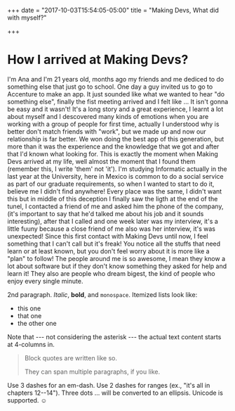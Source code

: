 +++
date = "2017-10-03T15:54:05-05:00"
title = "Making Devs, What did with myself?"

+++

How I arrived at Making Devs?
============

I'm Ana and I'm 21 years old, months ago my friends and me dediced to do something else that just go to school. One day a guy invited us to go to Accenture to make an app. It just sounded like what we wanted to hear "do something else", finally the fist meeting arrived and I felt like ... It isn't gonna be easy and it wasn't! It's a long story and a great experience, I learnt a lot about myself and I descovered many kinds of emotions when you are working with a group of people for first time, actually I understood why is better don't match friends with "work", but we made up and now our relationship is far better. We won doing the best app of this generation, but more than it was the experience and the knowledge that we got and after that I'd known what looking for. This is exactly the moment when Making Devs arrived at my life, well almost the moment that I found them (remember this, I write 'them' not 'it'). I'm studying Informatic actually in the last year at the University, here in Mexico is common to do a social service as part of our graduate requirements, so when I wanted to start to do it, believe me I didn't find anywhere! Every place was the same, I didn't want this but in middle of this deception I finally saw the ligth at the end of the tunel, I contacted a friend of me and asked him the phone of the company, (it's important to say that he'd talked me about his job and it sounds interesting), after that I called and one week later was my interview, it's a little fuuny because a close friend of me also was her interview, it's was unexpected!
Since this first contact with Making Devs until now, I feel something that I can't call but it's freak! You notice all the stuffs that need learn or at least known, but you don't feel worry about it is more like a "plan" to follow!
The people around me is so awesome, I mean they know a lot about software but if they don't know something they asked for help and learn it! They also are people who dream bigest, the kind of people who enjoy every single minute.

2nd paragraph. *Italic*, **bold**, and `monospace`. Itemized lists
look like:

  * this one
  * that one
  * the other one

Note that --- not considering the asterisk --- the actual text
content starts at 4-columns in.

> Block quotes are
> written like so.
>
> They can span multiple paragraphs,
> if you like.

Use 3 dashes for an em-dash. Use 2 dashes for ranges (ex., "it's all
in chapters 12--14"). Three dots ... will be converted to an ellipsis.
Unicode is supported. ☺